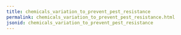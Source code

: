 ```yaml
---
title: chemicals_variation_to_prevent_pest_resistance
permalink: chemicals_variation_to_prevent_pest_resistance.html
jsonid: chemicals_variation_to_prevent_pest_resistance
---
```


